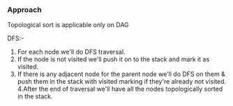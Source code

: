 ### **Approach**

Topological sort is applicable only on DAG

DFS:-
1. For each node we'll do DFS traversal.
2. If the node is not visited we'll push it on to the stack and mark it as visited.
3. If there is any adjacent node for the parent node we'll do DFS on them & push them in the stack with visited marking if they're already not visited.
4.After the end of traversal we'll have all the nodes topologically sorted in the stack.
